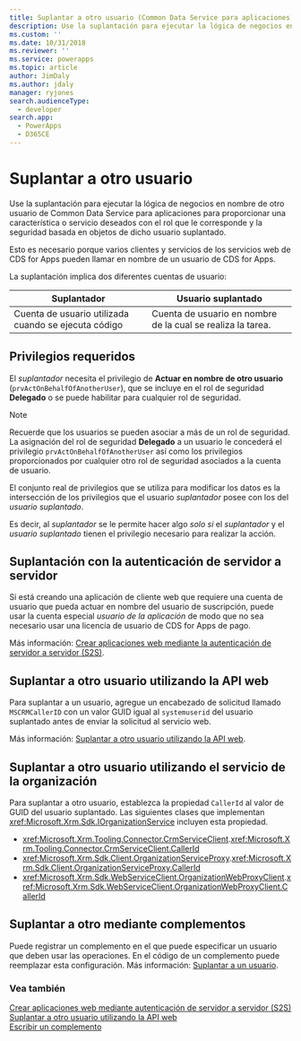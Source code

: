 ```yaml
---
title: Suplantar a otro usuario (Common Data Service para aplicaciones) | Microsoft Docs
description: Use la suplantación para ejecutar la lógica de negocios en nombre de otro usuario de Common Data Service para aplicaciones para proporcionar una característica o servicio deseados con el rol que le corresponde y la seguridad basada en objetos de dicho usuario suplantado.
ms.custom: ''
ms.date: 10/31/2018
ms.reviewer: ''
ms.service: powerapps
ms.topic: article
author: JimDaly
ms.author: jdaly
manager: ryjones
search.audienceType:
  - developer
search.app:
  - PowerApps
  - D365CE
---
```

# <a name="impersonate-another-user"></a>Suplantar a otro usuario

Use la suplantación para ejecutar la lógica de negocios en nombre de otro usuario de Common Data Service para aplicaciones para proporcionar una característica o servicio deseados con el rol que le corresponde y la seguridad basada en objetos de dicho usuario suplantado. 

Esto es necesario porque varios clientes y servicios de los servicios web de CDS for Apps pueden llamar en nombre de un usuario de CDS for Apps.

La suplantación implica dos diferentes cuentas de usuario: 

|Suplantador|Usuario suplantado|
|--|--|
|Cuenta de usuario utilizada cuando se ejecuta código|Cuenta de usuario en nombre de la cual se realiza la tarea.|

## <a name="required-privileges"></a>Privilegios requeridos

El *suplantador* necesita el privilegio de **Actuar en nombre de otro usuario** (`prvActOnBehalfOfAnotherUser`), que se incluye en el rol de seguridad **Delegado** o se puede habilitar para cualquier rol de seguridad.

> [!NOTE]
> Recuerde que los usuarios se pueden asociar a más de un rol de seguridad. La asignación del rol de seguridad **Delegado** a un usuario le concederá el privilegio `prvActOnBehalfOfAnotherUser` así como los privilegios proporcionados por cualquier otro rol de seguridad asociados a la cuenta de usuario.

El conjunto real de privilegios que se utiliza para modificar los datos es la intersección de los privilegios que el usuario *suplantador* posee con los del *usuario suplantado*. 

Es decir, al *suplantador* se le permite hacer algo *solo si* el *suplantador* y el *usuario suplantado* tienen el privilegio necesario para realizar la acción.

## <a name="impersonation-with-server-to-server-authentication"></a>Suplantación con la autenticación de servidor a servidor

Si está creando una aplicación de cliente web que requiere una cuenta de usuario que pueda actuar en nombre del usuario de suscripción, puede usar la cuenta especial *usuario de la aplicación* de modo que no sea necesario usar una licencia de usuario de CDS for Apps de pago.

Más información: [Crear aplicaciones web mediante la autenticación de servidor a servidor (S2S)](build-web-applications-server-server-s2s-authentication.md).

## <a name="impersonate-another-user-using-the-web-api"></a>Suplantar a otro usuario utilizando la API web

Para suplantar a un usuario, agregue un encabezado de solicitud llamado `MSCRMCallerID` con un valor GUID igual al `systemuserid` del usuario suplantado antes de enviar la solicitud al servicio web. 

Más información: [Suplantar a otro usuario utilizando la API web](webapi/impersonate-another-user-web-api.md).


## <a name="impersonate-another-user-using-the-organization-service"></a>Suplantar a otro usuario utilizando el servicio de la organización

Para suplantar a otro usuario, establezca la propiedad `CallerId` al valor de GUID del usuario suplantado. Las siguientes clases que implementan <xref:Microsoft.Xrm.Sdk.IOrganizationService> incluyen esta propiedad.

- <xref:Microsoft.Xrm.Tooling.Connector.CrmServiceClient>.<xref:Microsoft.Xrm.Tooling.Connector.CrmServiceClient.CallerId>
- <xref:Microsoft.Xrm.Sdk.Client.OrganizationServiceProxy>.<xref:Microsoft.Xrm.Sdk.Client.OrganizationServiceProxy.CallerId>
- <xref:Microsoft.Xrm.Sdk.WebServiceClient.OrganizationWebProxyClient>.<xref:Microsoft.Xrm.Sdk.WebServiceClient.OrganizationWebProxyClient.CallerId>

## <a name="impersonate-another-using-in-plug-ins"></a>Suplantar a otro mediante complementos

Puede registrar un complemento en el que puede especificar un usuario que deben usar las operaciones. En el código de un complemento puede reemplazar esta configuración.
Más información: [Suplantar a un usuario](impersonate-a-user.md).


### <a name="see-also"></a>Vea también

[Crear aplicaciones web mediante autenticación de servidor a servidor (S2S)](build-web-applications-server-server-s2s-authentication.md)<br />
[Suplantar a otro usuario utilizando la API web](webapi/impersonate-another-user-web-api.md)<br />
[Escribir un complemento](write-plug-in.md)
